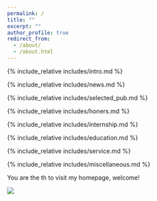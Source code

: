 ```yaml
---
permalink: /
title: ""
excerpt: ""
author_profile: true
redirect_from: 
  - /about/
  - /about.html
---
```


<span class='anchor' id='about-me'></span>
{% include_relative includes/intro.md %}

{% include_relative includes/news.md %}

{% include_relative includes/selected_pub.md %}

{% include_relative includes/honers.md %}

{% include_relative includes/internship.md %}

{% include_relative includes/education.md %}

{% include_relative includes/service.md %}

{% include_relative includes/miscellaneous.md %}

<script async src="//busuanzi.ibruce.info/busuanzi/2.3/busuanzi.pure.mini.js"></script>
<span id="busuanzi_container_site_uv">
  You are the <span id="busuanzi_value_site_uv"></span> th to visit my homepage, welcome!
</span>

<a href="https://clustrmaps.com/site/1by3o"  title="Visit tracker"><img src="//www.clustrmaps.com/map_v2.png?d=pi_aBfz8hTCBS3WHemYOzgxUrTI0ZhA9NxrqTe8uKw4&cl=ffffff" /></a>
